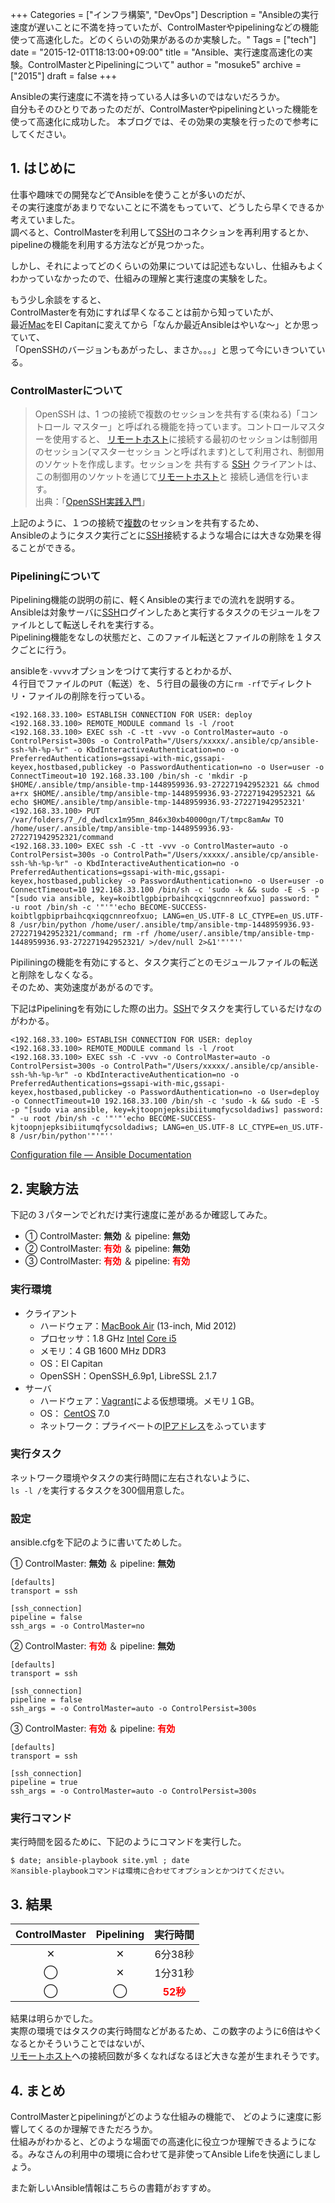 +++
Categories = ["インフラ構築", "DevOps"]
Description = "Ansibleの実行速度が遅いことに不満を持っていたが、ControlMasterやpipeliningなどの機能使って高速化した。どのくらいの効果があるのか実験した。"
Tags = ["tech"]
date = "2015-12-01T18:13:00+09:00"
title = "Ansible、実行速度高速化の実験。ControlMasterとPipeliningについて"
author = "mosuke5"
archive = ["2015"]
draft = false
+++

<body>
Ansibleの実行速度に不満を持っている人は多いのではないだろうか。<br>
自分もそのひとりであったのだが、ControlMasterやpipeliningといった機能を使って高速化に成功した。
本ブログでは、その効果の実験を行ったので参考にしてください。
<!--more-->

<h2>1. はじめに</h2>

<p>仕事や趣味での開発などでAnsibleを使うことが多いのだが、<br>
その実行速度があまりでないことに不満をもっていて、どうしたら早くできるか考えていました。<br>
調べると、ControlMasterを利用して<a class="keyword" href="http://d.hatena.ne.jp/keyword/SSH">SSH</a>のコネクションを再利用するとか、pipelineの機能を利用する方法などが見つかった。</p>

<p>しかし、それによってどのくらいの効果については記述もないし、仕組みもよくわかっていなかったので、仕組みの理解と実行速度の実験をした。</p>

<p>もう少し余談をすると、<br>
ControlMasterを有効にすれば早くなることは前から知っていたが、<br>
最近<a class="keyword" href="http://d.hatena.ne.jp/keyword/Mac">Mac</a>をEl Capitanに変えてから「なんか最近Ansibleはやいな〜」とか思っていて、<br>
「OpenSSHのバージョンもあがったし、まさか。。。」と思って今にいきついている。</p>

<h3>ControlMasterについて</h3>

<blockquote><p>OpenSSH は、1 つの接続で複数のセッションを共有する(束ねる)「コントロール マスター」と呼ばれる機能を持っています。コントロールマスターを使用すると、 <a class="keyword" href="http://d.hatena.ne.jp/keyword/%A5%EA%A5%E2%A1%BC%A5%C8%A5%DB%A5%B9%A5%C8">リモートホスト</a>に接続する最初のセッションは制御用のセッション(マスターセッショ ンと呼ばれます)として利用され、制御用のソケットを作成します。セッションを 共有する <a class="keyword" href="http://d.hatena.ne.jp/keyword/SSH">SSH</a> クライアントは、この制御用のソケットを通じて<a class="keyword" href="http://d.hatena.ne.jp/keyword/%A5%EA%A5%E2%A1%BC%A5%C8%A5%DB%A5%B9%A5%C8">リモートホスト</a>と 接続し通信を行います。<br>
出典：「<a href="https://amzn.to/317UXnl">OpenSSH実践入門</a>」</p></blockquote>

<p>上記のように、１つの接続で<a class="keyword" href="http://d.hatena.ne.jp/keyword/%CA%A3%BF%F4">複数</a>のセッションを共有するため、<br>
Ansibleのようにタスク実行ごとに<a class="keyword" href="http://d.hatena.ne.jp/keyword/SSH">SSH</a>接続するような場合には大きな効果を得ることができる。</p>

<h3>Pipeliningについて</h3>

<p>Pipelining機能の説明の前に、軽くAnsibleの実行までの流れを説明する。<br>
Ansibleは対象サーバに<a class="keyword" href="http://d.hatena.ne.jp/keyword/SSH">SSH</a>ログインしたあと実行するタスクのモジュールをファイルとして転送しそれを実行する。<br>
Pipelining機能をなしの状態だと、このファイル転送とファイルの削除を１タスクごとに行う。</p>

<p>ansibleを<code>-vvvv</code>オプションをつけて実行するとわかるが、<br>
４行目でファイルの<code>PUT</code>（転送）を、５行目の最後の方に<code>rm -rf</code>でディレクトリ・ファイルの削除を行っている。</p>

```
<192.168.33.100> ESTABLISH CONNECTION FOR USER: deploy
<192.168.33.100> REMOTE_MODULE command ls -l /root
<192.168.33.100> EXEC ssh -C -tt -vvv -o ControlMaster=auto -o ControlPersist=300s -o ControlPath="/Users/xxxxx/.ansible/cp/ansible-ssh-%h-%p-%r" -o KbdInteractiveAuthentication=no -o PreferredAuthentications=gssapi-with-mic,gssapi-keyex,hostbased,publickey -o PasswordAuthentication=no -o User=user -o ConnectTimeout=10 192.168.33.100 /bin/sh -c 'mkdir -p $HOME/.ansible/tmp/ansible-tmp-1448959936.93-272271942952321 && chmod a+rx $HOME/.ansible/tmp/ansible-tmp-1448959936.93-272271942952321 && echo $HOME/.ansible/tmp/ansible-tmp-1448959936.93-272271942952321'
<192.168.33.100> PUT /var/folders/7_/d_dwdlcx1m95mn_846x30xb40000gn/T/tmpc8amAw TO /home/user/.ansible/tmp/ansible-tmp-1448959936.93-272271942952321/command
<192.168.33.100> EXEC ssh -C -tt -vvv -o ControlMaster=auto -o ControlPersist=300s -o ControlPath="/Users/xxxxx/.ansible/cp/ansible-ssh-%h-%p-%r" -o KbdInteractiveAuthentication=no -o PreferredAuthentications=gssapi-with-mic,gssapi-keyex,hostbased,publickey -o PasswordAuthentication=no -o User=user -o ConnectTimeout=10 192.168.33.100 /bin/sh -c 'sudo -k && sudo -E -S -p "[sudo via ansible, key=koibtlgpbiprbaihcqxiqgcnnreofxuo] password: " -u root /bin/sh -c '"'"'echo BECOME-SUCCESS-koibtlgpbiprbaihcqxiqgcnnreofxuo; LANG=en_US.UTF-8 LC_CTYPE=en_US.UTF-8 /usr/bin/python /home/user/.ansible/tmp/ansible-tmp-1448959936.93-272271942952321/command; rm -rf /home/user/.ansible/tmp/ansible-tmp-1448959936.93-272271942952321/ >/dev/null 2>&1'"'"'' 
```


<p>Pipiliningの機能を有効にすると、タスク実行ごとのモジュールファイルの転送と削除をしなくなる。<br>
そのため、実効速度があがるのです。</p>

<p>下記はPipeliningを有効にした際の出力。<a class="keyword" href="http://d.hatena.ne.jp/keyword/SSH">SSH</a>でタスクを実行しているだけなのがわかる。</p>

```
<192.168.33.100> ESTABLISH CONNECTION FOR USER: deploy
<192.168.33.100> REMOTE_MODULE command ls -l /root
<192.168.33.100> EXEC ssh -C -vvv -o ControlMaster=auto -o ControlPersist=300s -o ControlPath="/Users/xxxxx/.ansible/cp/ansible-ssh-%h-%p-%r" -o KbdInteractiveAuthentication=no -o PreferredAuthentications=gssapi-with-mic,gssapi-keyex,hostbased,publickey -o PasswordAuthentication=no -o User=deploy -o ConnectTimeout=10 192.168.33.100 /bin/sh -c 'sudo -k && sudo -E -S -p "[sudo via ansible, key=kjtoopnjepksibiitumqfycsoldadiws] password: " -u root /bin/sh -c '"'"'echo BECOME-SUCCESS-kjtoopnjepksibiitumqfycsoldadiws; LANG=en_US.UTF-8 LC_CTYPE=en_US.UTF-8 /usr/bin/python'"'"'' 
```


<p><a href="http://docs.ansible.com/ansible/intro_configuration.html#pipelining">Configuration file — Ansible Documentation</a></p>

<h2>2. 実験方法</h2>

<p>下記の３パターンでどれだけ実行速度に差があるか確認してみた。</p>

<ul>
<li>① ControlMaster: <b>無効</b> ＆ pipeline: <b>無効</b>
</li>
<li>② ControlMaster: <b><span style="color: #ff0000">有効</span></b> ＆ pipeline: <b>無効</b>
</li>
<li>③ ControlMaster: <b><span style="color: #ff0000">有効</span></b> ＆ pipeline: <b><span style="color: #ff0000">有効</span></b>
</li>
</ul>


<h3>実行環境</h3>

<ul>
<li>クライアント

<ul>
<li>ハードウェア：<a class="keyword" href="http://d.hatena.ne.jp/keyword/MacBook%20Air">MacBook Air</a> (13-inch, Mid 2012)</li>
<li>プロセッサ：1.8 GHz <a class="keyword" href="http://d.hatena.ne.jp/keyword/Intel">Intel</a> <a class="keyword" href="http://d.hatena.ne.jp/keyword/Core%20i5">Core i5</a>
</li>
<li>メモリ：4 GB 1600 MHz DDR3</li>
<li>OS：El Capitan</li>
<li>OpenSSH：OpenSSH_6.9p1, LibreSSL 2.1.7</li>
</ul>
</li>
<li>サーバ

<ul>
<li>ハードウェア：<a class="keyword" href="http://d.hatena.ne.jp/keyword/Vagrant">Vagrant</a>による仮想環境。メモリ１GB。</li>
<li>OS： <a class="keyword" href="http://d.hatena.ne.jp/keyword/CentOS">CentOS</a> 7.0</li>
<li>ネットワーク：プライベートの<a class="keyword" href="http://d.hatena.ne.jp/keyword/IP%A5%A2%A5%C9%A5%EC%A5%B9">IPアドレス</a>をふっています</li>
</ul>
</li>
</ul>


<h3>実行タスク</h3>

<p>ネットワーク環境やタスクの実行時間に左右されないように、<br>
<code>ls -l /</code>を実行するタスクを300個用意した。</p>

<h3>設定</h3>

<p>ansible.cfgを下記のように書いてためした。</p>

<p>① ControlMaster: <b>無効</b> ＆ pipeline: <b>無効</b></p>

```
[defaults]
transport = ssh

[ssh_connection]
pipeline = false
ssh_args = -o ControlMaster=no 
```


<p>② ControlMaster: <b><span style="color: #ff0000">有効</span></b> ＆ pipeline: <b>無効</b></p>

```
[defaults]
transport = ssh

[ssh_connection]
pipeline = false
ssh_args = -o ControlMaster=auto -o ControlPersist=300s 
```


<p>③ ControlMaster: <b><span style="color: #ff0000">有効</span></b> ＆ pipeline: <b><span style="color: #ff0000">有効</span></b></p>

```
[defaults]
transport = ssh

[ssh_connection]
pipeline = true
ssh_args = -o ControlMaster=auto -o ControlPersist=300s 
```


<h3>実行コマンド</h3>

<p>実行時間を図るために、下記のようにコマンドを実行した。</p>

```
$ date; ansible-playbook site.yml ; date
※ansible-playbookコマンドは環境に合わせてオプションとかつけてください。 
```


<h2>3. 結果</h2>

<table>
<thead>
<tr>
<th style="text-align:center;"> ControlMaster </th>
<th style="text-align:center;"> Pipelining </th>
<th style="text-align:center;"> 実行時間 </th>
</tr>
</thead>
<tbody>
<tr>
<td style="text-align:center;"> ✕       </td>
<td style="text-align:center;">        ✕ </td>
<td style="text-align:center;">     6分38秒    </td>
</tr>
<tr>
<td style="text-align:center;"> ◯       </td>
<td style="text-align:center;">        ✕</td>
<td style="text-align:center;">     1分31秒   </td>
</tr>
<tr>
<td style="text-align:center;"> ◯       </td>
<td style="text-align:center;">        ◯</td>
<td style="text-align:center;">     <span style="color: #ff0000"><b>52秒</b></span>   </td>
</tr>
</tbody>
</table>


<p>結果は明らかでした。<br>
実際の環境ではタスクの実行時間などがあるため、この数字のように6倍はやくなるとかそういうことではないが、<br>
<a class="keyword" href="http://d.hatena.ne.jp/keyword/%A5%EA%A5%E2%A1%BC%A5%C8%A5%DB%A5%B9%A5%C8">リモートホスト</a>への接続回数が多くなればなるほど大きな差が生まれそうです。</p>

<h2>4. まとめ</h2>
ControlMasterとpipeliningがどのような仕組みの機能で、
どのように速度に影響してくるのか理解できただろうか。<br>
仕組みがわかると、どのような場面での高速化に役立つか理解できるようになる。みなさんの利用中の環境に合わせて是非使ってAnsible Lifeを快適にしましょう。

また新しいAnsible情報はこちらの書籍がおすすめ。
<div class="iframely-embed"><div class="iframely-responsive" style="height: 140px; padding-bottom: 0;"><a href="https://www.amazon.co.jp/Ansible%25E6%25A7%258B%25E7%25AF%2589%25E3%2583%25BB%25E9%2581%258B%25E7%2594%25A8%25E3%2582%25AC%25E3%2582%25A4%25E3%2583%2589%25E3%2583%2596%25E3%2583%2583%25E3%2582%25AF-%25E3%2582%25A4%25E3%2583%25B3%25E3%2583%2595%25E3%2583%25A9%25E8%2587%25AA%25E5%258B%2595%25E5%258C%2596%25E3%2581%25AE%25E3%2581%259F%25E3%2582%2581%25E3%2581%25AE%25E7%258F%25BE%25E5%25A0%25B4%25E3%2581%25AE%25E3%2583%258E%25E3%2582%25A6%25E3%2583%258F%25E3%2582%25A6-Compass-Books%25E3%2582%25B7%25E3%2583%25AA%25E3%2583%25BC%25E3%2582%25BA-%25E5%2585%25AB%25E6%259C%25A8%25E6%25BE%25A4/dp/4839969388?__mk_ja_JP=%25E3%2582%25AB%25E3%2582%25BF%25E3%2582%25AB%25E3%2583%258A&amp;dchild=1&amp;keywords=ansible&amp;qid=1616501648&amp;sr=8-2&amp;linkCode=sl1&amp;tag=mosuke5-22&amp;linkId=de17210a74c99cbf71942b3f54ac683f&amp;language=ja_JP&amp;ref_=as_li_ss_tl" data-iframely-url="//cdn.iframe.ly/hUlG1Xl?iframe=card-small"></a></div></div><script async src="//cdn.iframe.ly/embed.js" charset="utf-8"></script>
</body>
